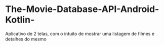 # The-Movie-Database-API-Android-Kotlin-
Aplicativo de 2 telas, com o intuito de mostrar uma listagem de filmes e detalhes do mesmo
